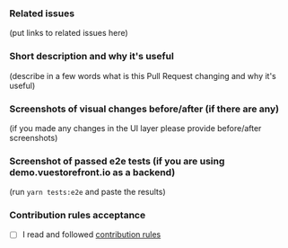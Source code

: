 ### Related issues

(put links to related issues here)

### Short description and why it's useful

(describe in a few words what is this Pull Request changing and why it's useful)

### Screenshots of visual changes before/after (if there are any)

(if you made any changes in the UI layer please provide before/after screenshots)

### Screenshot of passed e2e tests (if you are using demo.vuestorefront.io as a backend)

(run `yarn tests:e2e` and paste the results) 

### Contribution rules acceptance

- [ ] I read and followed [contribution rules](https://github.com/DivanteLtd/vue-storefront/blob/master/CONTRIBUTING.md)
